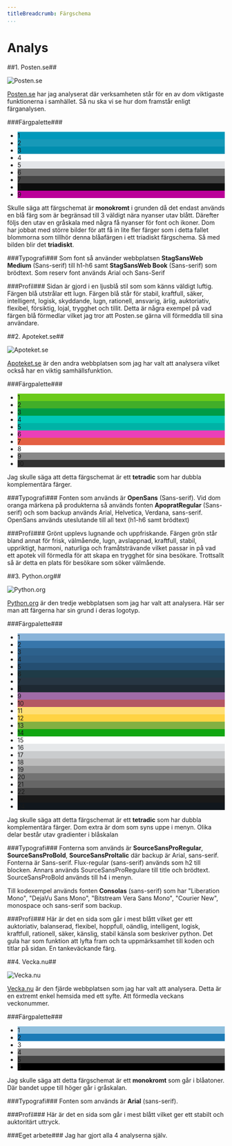 ```yaml
---
titleBreadcrumb: Färgschema
...
```

Analys
===============================

##1. Posten.se##

![Posten.se](../htdocs/img/analysis/1_posten.png)

[Posten.se](http://www.posten.se) har jag analyserat där verksamheten står för en av dom viktigaste funktionerna i samhället.
Så nu ska vi se hur dom framstår enligt färganalysen.

###Färgpalette###

<ul class="color-scheme">
    <li class="dark" style="background-color: #0099BB;">1</li>
    <li class="dark" style="background-color: #1799B8;">2</li>
    <li class="dark" style="background-color: #008EAF;">3</li>
    <li class="dark" style="background-color: #FFFFFF;">4</li>
    <li class="dark" style="background-color: #E4E6E9;">5</li>
    <li class="light" style="background-color: #717171;">6</li>
    <li class="light" style="background-color: #444444;">7</li>
    <li class="light" style="background-color: #0D0D0D;">8</li>
    <li class="light" style="background-color: #BB0099;">9</li>

</ul>

Skulle säga att färgschemat är **monokromt** i grunden då det endast används en blå färg som är begränsad till 3 väldigt nära nyanser utav blått. Därefter följs den utav en gråskala med några få nyanser för font och ikoner. Dom har jobbat med större bilder för att få in lite fler färger som i detta fallet blommorna som tillhör denna blåafärgen i ett triadiskt färgschema. Så med bilden blir det **triadiskt**.

###Typografi###
Som font så använder webbplatsen **StagSansWeb Medium** (Sans-serif) till h1-h6 samt **StagSansWeb Book** (Sans-serif) som brödtext. Som reserv font används Arial och Sans-Serif

###Profil###
Sidan är gjord i en ljusblå stil som som känns väldigt luftig. Färgen blå utstrålar ett lugn. Färgen blå står för stabil, kraftfull, säker, intelligent, logisk, skyddande, lugn, rationell, ansvarig, ärlig, auktoriativ, flexibel, försiktig, lojal, trygghet och tillit. Detta är några exempel på vad färgen blå förmedlar vilket jag tror att Posten.se gärna vill förmeddla till sina användare.

##2. Apoteket.se##

![Apoteket.se](../htdocs/img/analysis/2_apoteket.png)

[Apoteket.se](http://www.apoteket.se) är den andra webbplatsen som jag har valt att analysera vilket också har en viktig samhällsfunktion.

###Färgpalette###

<ul class="color-scheme">
    <li class="dark" style="background-color: #6ACA19;">1</li>
    <li class="dark" style="background-color: #42AE29;">2</li>
    <li class="dark" style="background-color: #009b46;">3</li>
    <li class="dark" style="background-color: #00C7B6;">4</li>
    <li class="dark" style="background-color: #00B2A6;">5</li>
    <li class="dark" style="background-color: #EB3FB7;">6</li>
    <li class="dark" style="background-color: #E46044;">7</li>
    <li class="dark" style="background-color: #FFFFFF;">8</li>
    <li class="dark" style="background-color: #888888;">9</li>
    <li class="light" style="background-color: #333333;">10</li>
</ul>

Jag skulle säga att detta färgschemat är ett **tetradic** som har dubbla komplementära färger.

###Typografi###
Fonten som används är **OpenSans** (Sans-serif). Vid dom oranga märkena på produkterna så används fonten **ApopratRegular** (Sans-serif) och som backup används Arial, Helvetica, Verdana, sans-serif. OpenSans används uteslutande till all text (h1-h6 samt brödtext)

###Profil###
Grönt upplevs lugnande och uppfriskande. Färgen grön står bland annat för frisk, välmående, lugn, avslappnad, kraftfull, stabil, uppriktigt, harmoni, naturliga och framåtsträvande vilket passar in på vad ett apotek vill förmedla för att skapa en trygghet för sina besökare. Trottsallt så är detta en plats för besökare som söker välmående.

##3. Python.org##

![Python.org](../htdocs/img/analysis/3_python.png)

[Python.org](https://www.python.org/) är den tredje webbplatsen som jag har valt att analysera. Här ser man att färgerna har sin grund i deras logotyp.

###Färgpalette###

<ul class="color-scheme">
    <li class="dark" style="background-color: #89b4d9;">1</li>
    <li class="dark" style="background-color: #3776ab;">2</li>
    <li class="dark" style="background-color: #2d618c;">3</li>
    <li class="light" style="background-color: #2b5b84;">4</li>
    <li class="light" style="background-color: #244e71;">5</li>
    <li class="light" style="background-color: #1f3b47;">6</li>
    <li class="light" style="background-color: #273643;">7</li>
    <li class="light" style="background-color: #1e2933;">8</li>
    <li class="dark" style="background-color: #a06ba7;">9</li>
    <li class="dark" style="background-color: #b55863;">10</li>
    <li class="dark" style="background-color: #ffdf76;">11</li>
    <li class="dark" style="background-color: #ffd343;">12</li>
    <li class="dark" style="background-color: #82b043;">13</li>
    <li class="dark" style="background-color: #11a611;">14</li>
    <li class="dark" style="background-color: #ffffff;">15</li>
    <li class="dark" style="background-color: #e6e8ea;">16</li>
    <li class="dark" style="background-color: #caccce;">17</li>
    <li class="dark" style="background-color: #bbbbbb;">18</li>
    <li class="dark" style="background-color: #999999;">19</li>
    <li class="dark" style="background-color: #737373;">20</li>
    <li class="light" style="background-color: #666666;">21</li>
    <li class="light" style="background-color: #444444;">22</li>
    <li class="light" style="background-color: #191919;">23</li>
    <li class="light" style="background-color: #11171d;">24</li>
</ul>

Jag skulle säga att detta färgschemat är ett **tetradic** som har dubbla komplementära färger. Dom extra är dom som syns uppe i menyn. Olika delar består utav gradienter i blåskalan

###Typografi###
Fonterna som används är **SourceSansProRegular**, **SourceSansProBold**, **SourceSansProItalic** där backup är Arial, sans-serif. Fonterna är Sans-serif. Flux-regular (sans-serif) används som h2 till blocken. Annars används SourceSansProRegulare till title och brödtext. SourceSansProBold används till h4 i menyn.

Till kodexempel används fonten **Consolas** (sans-serif) som har "Liberation Mono", "DejaVu Sans Mono", "Bitstream Vera Sans Mono", "Courier New", monospace och sans-serif som backup.

###Profil###
Här är det en sida som går i mest blått vilket ger ett auktoriativ, balanserad, flexibel, hoppfull, oändlig, intelligent, logisk, kraftfull, rationell, säker, känslig, stabil känsla som beskriver python. Det gula har som funktion att lyfta fram och ta uppmärksamhet till koden och titlar på sidan. En tankeväckande färg.


##4. Vecka.nu##

![Vecka.nu](../htdocs/img/analysis/3_vecka.png)

[Vecka.nu](http://www.vecka.nu/) är den fjärde webbplatsen som jag har valt att analysera. Detta är en extremt enkel hemsida med ett syfte. Att förmedla veckans veckonummer.

###Färgpalette###

<ul class="color-scheme">
    <li class="dark" style="background-color: #90c0de;">1</li>
    <li class="dark" style="background-color: #1c7bb7;">2</li>
    <li class="dark" style="background-color: #ffffff;">3</li>
    <li class="dark" style="background-color: #888888;">4</li>
    <li class="light" style="background-color: #444444;">5</li>
    <li class="light" style="background-color: #000000;">6</li>
</ul>

Jag skulle säga att detta färgschemat är ett **monokromt** som går i blåatoner. Där bandet uppe till höger går i gråskalan.

###Typografi###
Fonten som används är **Arial** (sans-serif).

###Profil###
Här är det en sida som går i mest blått vilket ger ett stabilt och auktoritärt uttryck.

###Eget arbete###
Jag har gjort alla 4 analyserna själv.
